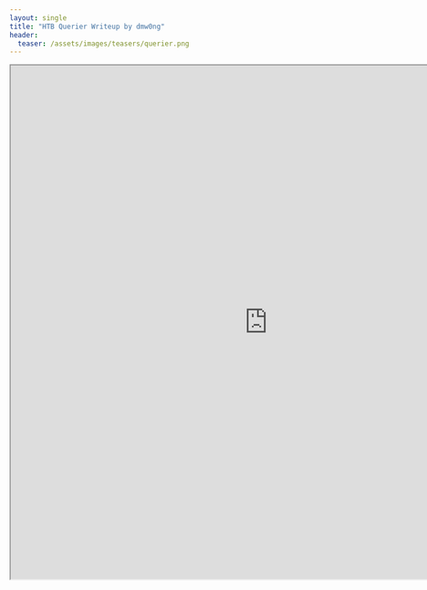 ```yaml
---
layout: single
title: "HTB Querier Writeup by dmw0ng"
header:
  teaser: /assets/images/teasers/querier.png
---
```




<iframe height="900" src="https://drive.google.com/viewerng/viewer?embedded=true&amp;url=https://birdsarentrealctf.dev/content/dmw0ng/querier/Hack_the_Box_-_Querier.pdf" width="900"></iframe>
